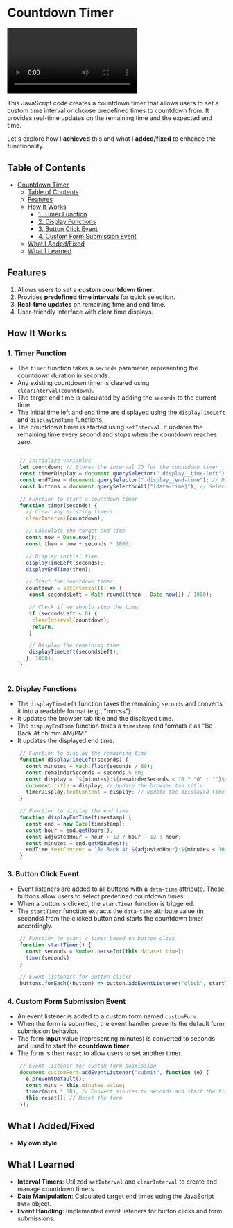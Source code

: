 # Countdown Timer

<div class="video-container">
  <video controls  autoplay>
    <source src="assets/video/showcase.mp4" type="video/mp4" >
    Your browser does not support the video tag.
  </video>
</div>

This JavaScript code creates a countdown timer that allows users to set a custom time interval or choose predefined times to countdown from. It provides real-time updates on the remaining time and the expected end time.

Let's explore how I **achieved** this and what I **added/fixed** to enhance the functionality.

## Table of Contents

- [Countdown Timer](#countdown-timer)
  - [Table of Contents](#table-of-contents)
  - [Features](#features)
  - [How It Works](#how-it-works)
    - [1. Timer Function](#1-timer-function)
    - [2. Display Functions](#2-display-functions)
    - [3. Button Click Event](#3-button-click-event)
    - [4. Custom Form Submission Event](#4-custom-form-submission-event)
  - [What I Added/Fixed](#what-i-addedfixed)
  - [What I Learned](#what-i-learned)

## Features

1. Allows users to set a **custom countdown timer**.
2. Provides **predefined** **time intervals** for quick selection.
3. **Real-time updates** on remaining time and end time.
4. User-friendly interface with clear time displays.

## How It Works

### 1. Timer Function

- The `timer` function takes a `seconds` parameter, representing the countdown duration in seconds.
- Any existing countdown timer is cleared using `clearInterval(countdown)`.
- The target end time is calculated by adding the `seconds` to the current time.
- The initial time left and end time are displayed using the `displayTimeLeft` and `displayEndTime` functions.
- The countdown timer is started using `setInterval`. It updates the remaining time every second and stops when the countdown reaches zero.

```js

    // Initialize variables
    let countdown; // Stores the interval ID for the countdown timer
    const timerDisplay = document.querySelector(".display__time-left"); // Display element for remaining time
    const endTime = document.querySelector(".display__end-time"); // Display element for end time
    const buttons = document.querySelectorAll("[data-time]"); // Select all buttons with 'data-time' attribute

    // Function to start a countdown timer
    function timer(seconds) {
      // Clear any existing timers
      clearInterval(countdown);

      // Calculate the target end time
      const now = Date.now();
      const then = now + seconds * 1000;

      // Display initial time
      displayTimeLeft(seconds);
      displayEndTime(then);

      // Start the countdown timer
      countdown = setInterval(() => {
       const secondsLeft = Math.round((then - Date.now()) / 1000);

       // Check if we should stop the timer
       if (secondsLeft < 0) {
        clearInterval(countdown);
        return;
       }

       // Display the remaining time
       displayTimeLeft(secondsLeft);
      }, 1000);
    }



```

### 2. Display Functions

- The `displayTimeLeft` function takes the remaining `seconds` and converts it into a readable format (e.g., "mm:ss").
- It updates the browser tab title and the displayed time.
- The `displayEndTime` function takes a `timestamp` and formats it as "Be Back At hh:mm AM/PM."
- It updates the displayed end time.

```js
    // Function to display the remaining time
    function displayTimeLeft(seconds) {
      const minutes = Math.floor(seconds / 60);
      const remainderSeconds = seconds % 60;
      const display = `${minutes}:${remainderSeconds < 10 ? "0" : ""}${remainderSeconds}`;
      document.title = display; // Update the browser tab title
      timerDisplay.textContent = display; // Update the displayed time
    }

    // Function to display the end time
    function displayEndTime(timestamp) {
      const end = new Date(timestamp);
      const hour = end.getHours();
      const adjustedHour = hour > 12 ? hour - 12 : hour;
      const minutes = end.getMinutes();
      endTime.textContent = `Be Back At ${adjustedHour}:${minutes < 10 ? "0" : ""}${minutes}`;
    }
```

### 3. Button Click Event

- Event listeners are added to all buttons with a `data-time` attribute. These buttons allow users to select predefined countdown times.
- When a button is clicked, the `startTimer` function is triggered.
- The `startTimer` function extracts the `data-time` attribute value (in seconds) from the clicked button and starts the countdown timer accordingly.

```js
    // Function to start a timer based on button click
    function startTimer() {
      const seconds = Number.parseInt(this.dataset.time);
      timer(seconds);
    }

    // Event listeners for button clicks
    buttons.forEach((button) => button.addEventListener("click", startTimer));
```

### 4. Custom Form Submission Event

- An event listener is added to a custom form named `customForm`.
- When the form is submitted, the event handler prevents the default form submission behavior.
- The form **input** value (representing minutes) is converted to seconds and used to start the **countdown** **timer**.
- The form is then `reset` to allow users to set another timer.

```js
    // Event listener for custom form submission
    document.customForm.addEventListener("submit", function (e) {
      e.preventDefault();
      const mins = this.minutes.value;
      timer(mins * 60); // Convert minutes to seconds and start the timer
      this.reset(); // Reset the form
    });
```

## What I Added/Fixed

- **My own style**

## What I Learned

- **Interval Timers**: Utilized `setInterval` and `clearInterval` to create and manage countdown timers.
- **Date Manipulation**: Calculated target end times using the JavaScript `Date` object.
- **Event Handling**: Implemented event listeners for button clicks and form submissions.
